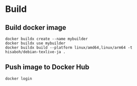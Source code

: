 # Build

## Build docker image
```
docker buildx create --name mybuilder
docker buildx use mybuilder
docker buildx build --platform linux/amd64,linux/arm64 -t hisaboh/debian-texlive-ja .
```

## Push image to Docker Hub
```
docker login
```
